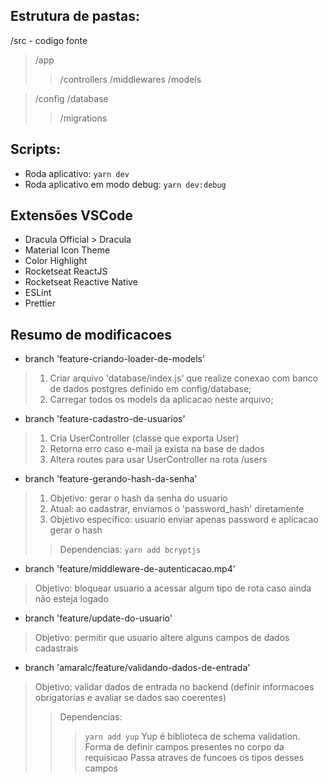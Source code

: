 ﻿
## Estrutura de pastas:

/src - codigo fonte
> /app
>> /controllers
>> /middlewares
>> /models

> /config
> /database
>> /migrations

## Scripts:

  * Roda aplicativo: `yarn dev`
  * Roda aplicativo em modo debug: `yarn dev:debug`

## Extensões VSCode

* Dracula Official > Dracula
* Material Icon Theme
* Color Highlight
* Rocketseat ReactJS
* Rocketseat Reactive Native
* ESLint
* Prettier

## Resumo de modificacoes

* branch 'feature-criando-loader-de-models'
> 1. Criar arquivo 'database/index.js' que realize conexao com banco de dados postgres definido em config/database;
> 1. Carregar todos os models da aplicacao neste arquivo;

* branch 'feature-cadastro-de-usuarios'
> 1. Cria UserController (classe que exporta User)
> 1. Retorna erro caso e-mail ja exista na base de dados
> 1. Altera routes para usar UserController na rota /users

* branch 'feature-gerando-hash-da-senha'
> 1. Objetivo: gerar o hash da senha do usuario
> 1. Atual: ao cadastrar, enviamos o 'password_hash' diretamente
> 1. Objetivo especifico: usuario enviar apenas password e aplicacao gerar o hash
>> Dependencias:
>> `yarn add bcryptjs`

* branch 'feature/middleware-de-autenticacao.mp4'
> Objetivo: bloquear usuario a acessar algum tipo de rota caso ainda não esteja logado

* branch 'feature/update-do-usuario'
> Objetivo: permitir que usuario altere alguns campos de dados cadastrais

* branch 'amaralc/feature/validando-dados-de-entrada'
> Objetivo: validar dados de entrada no backend (definir informacoes obrigatorias e avaliar se dados sao coerentes)
>> Dependencias:
>>> `yarn add yup`
>>> Yup é biblioteca de schema validation. Forma de definir campos presentes no corpo da requisicao
>>> Passa atraves de funcoes os tipos desses campos

